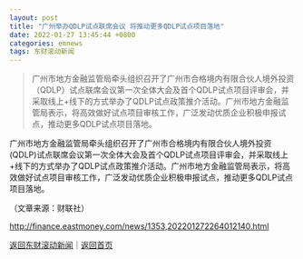 ```yaml
---
layout: post
title: "广州举办QDLP试点联席会议 将推动更多QDLP试点项目落地"
date: 2022-01-27 13:45:44 +0800
categories: emnews
tags: 东财滚动新闻
---
```

> 广州市地方金融监管局牵头组织召开了广州市合格境内有限合伙人境外投资（QDLP）试点联席会议第一次全体大会及首个QDLP试点项目评审会，并采取线上+线下的方式举办了QDLP试点政策推介活动。广州市地方金融监管局表示，将高效做好试点项目审核工作，广泛发动优质企业积极申报试点，推动更多QDLP试点项目落地。

<p>广州市地方金融监管局牵头组织召开了广州市合格境内有限合伙人境外投资(QDLP)试点联席会议第一次全体大会及首个QDLP试点项目评审会，并采取线上+线下的方式举办了QDLP试点政策推介活动。广州市地方金融监管局表示，将高效做好试点项目审核工作，广泛发动优质企业积极申报试点，推动更多QDLP试点项目落地。</p><p class="em_media">（文章来源：财联社）</p>

<http://finance.eastmoney.com/news/1353,202201272264012140.html>

[返回东财滚动新闻](//finews.withounder.com/emnews/)｜[返回首页](//finews.withounder.com/)